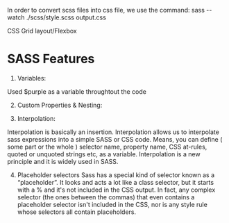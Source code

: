 In order to convert scss files into css file, we use the command:
sass --watch ./scss/style.scss output.css

CSS Grid layout/Flexbox



# SASS Features

1. Variables:

Used $purple as a variable throughtout the code

2. Custom Properties & Nesting:

3. Interpolation:

Interpolation is basically an insertion. Interpolation allows us to interpolate sass expressions into a simple SASS or CSS code. Means, you can define ( some part or the whole ) selector name, property name, CSS at-rules, quoted or unquoted strings etc, as a variable. Interpolation is a new principle and it is widely used in SASS.


4. Placeholder selectors
Sass has a special kind of selector known as a “placeholder”. It looks and acts a lot like a class selector, but it starts with a % and it's not included in the CSS output. In fact, any complex selector (the ones between the commas) that even contains a placeholder selector isn't included in the CSS, nor is any style rule whose selectors all contain placeholders.


